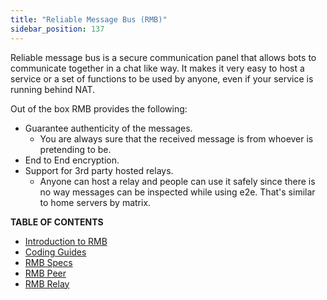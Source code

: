 ```yaml
---
title: "Reliable Message Bus (RMB)"
sidebar_position: 137
---
```




Reliable message bus is a secure communication panel that allows bots to communicate together in a chat like way. It makes it very easy to host a service or a set of functions to be used by anyone, even if your service is running behind NAT.

Out of the box RMB provides the following:

- Guarantee authenticity of the messages. 
  - You are always sure that the received message is from whoever is pretending to be.
- End to End encryption.
- Support for 3rd party hosted relays. 
  - Anyone can host a relay and people can use it safely since there is no way messages can be inspected while using e2e. That's similar to home servers by matrix.

**TABLE OF CONTENTS**

- [Introduction to RMB](rmb_intro.md)
- [Coding Guides](./rmb_coding_guides.md)
- [RMB Specs](rmb_specs.md)
- [RMB Peer](uml/peer.md)
- [RMB Relay](uml/relay.md)